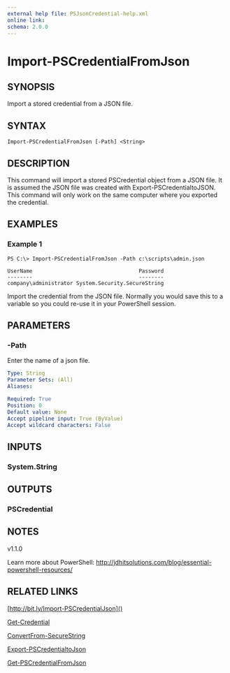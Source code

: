 ```yaml
---
external help file: PSJsonCredential-help.xml
online link:
schema: 2.0.0
---
```


# Import-PSCredentialFromJson

## SYNOPSIS
Import a stored credential from a JSON file.

## SYNTAX

```
Import-PSCredentialFromJson [-Path] <String>
```

## DESCRIPTION
This command will import a stored PSCredential object from a JSON file. It is assumed the JSON file was created with Export-PSCredentialtoJSON. This command will only work on the same computer where you exported the credential.
## EXAMPLES

### Example 1
```
PS C:\> Import-PSCredentialFromJson -Path c:\scripts\admin.json

UserName                                  Password
--------                                  --------
company\administrator System.Security.SecureString

```

Import the credential from the JSON file. Normally you would save this to a variable so you could re-use it in your PowerShell session.

## PARAMETERS

### -Path
Enter the name of a json file.

```yaml
Type: String
Parameter Sets: (All)
Aliases: 

Required: True
Position: 0
Default value: None
Accept pipeline input: True (ByValue)
Accept wildcard characters: False
```

## INPUTS
### System.String

## OUTPUTS
### PSCredential

## NOTES
v1.1.0

Learn more about PowerShell:
http://jdhitsolutions.com/blog/essential-powershell-resources/


## RELATED LINKS
[http://bit.ly/Import-PSCredentialJson]()

[Get-Credential]()

[ConvertFrom-SecureString]()

[Export-PSCredentialtoJson](Export-PSCredentialToJson.md)

[Get-PSCredentialFromJson](Get-PSCredentialFromJson.md)
